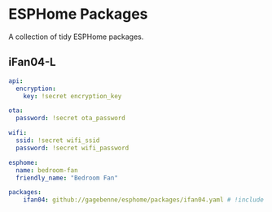 # ESPHome Packages

A collection of tidy ESPHome packages.

## iFan04-L

```yaml
api:
  encryption:
    key: !secret encryption_key

ota:
  password: !secret ota_password

wifi:
  ssid: !secret wifi_ssid
  password: !secret wifi_password

esphome:
  name: bedroom-fan
  friendly_name: "Bedroom Fan"

packages:
    ifan04: github://gagebenne/esphome/packages/ifan04.yaml # !include ifan04.yaml (locally)
```
